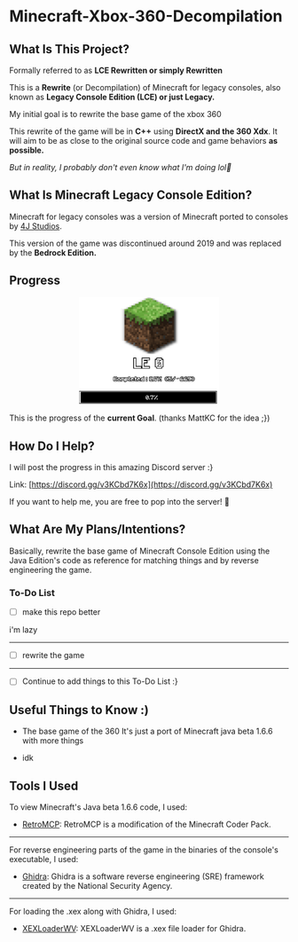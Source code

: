 # Minecraft-Xbox-360-Decompilation


## What Is This Project?

Formally referred to as **LCE Rewritten or simply Rewritten**

This is a **Rewrite** (or Decompilation) of Minecraft for legacy consoles, also known as **Legacy Console Edition (LCE) or just Legacy.**

My initial goal is to rewrite the base game of the xbox 360



This rewrite of the game will be in **C++** using **DirectX and the 360 Xdx**. It will aim to be as close to the original source code and game behaviors **as possible.**

_But in reality, I probably don't even know what I'm doing lol🦆_

## What Is Minecraft Legacy Console Edition?
Minecraft for legacy consoles was a version of Minecraft ported to consoles by [4J Studios][4j].

This version of the game was discontinued around 2019 and was replaced by the **Bedrock Edition.**

## Progress
<p align="center">
  <img src="https://github.com/AleBello7276/Minecraft-Xbox-360-Decompilation/blob/main/img/Bar-V1.png" width="50%" >
</p>


This is the progress of the **current Goal**.
(thanks MattKC for the idea ;})
## How Do I Help?
I will post the progress in this amazing Discord server :}

Link: [https://discord.gg/v3KCbd7K6x](https://discord.gg/v3KCbd7K6x)

If you want to help me, you are free to pop into the server! 🙂

## What Are My Plans/Intentions?
Basically, rewrite the base game of Minecraft Console Edition using the Java Edition's code as reference for matching things and by reverse engineering the game.

### To-Do List
- [ ] make this repo better

i'm lazy

---
- [ ] rewrite the game

---

- [ ] Continue to add things to this To-Do List :}

## Useful Things to Know :)
- The base game of the 360 It's just a port of Minecraft java beta 1.6.6 with more things 

- idk




## Tools I Used
To view Minecraft's Java beta 1.6.6 code, I used:
* [RetroMCP][rmcp]: RetroMCP is a modification of the Minecraft Coder Pack.

---

For reverse engineering parts of the game in the binaries of the console's executable, I used: 
* [Ghidra][ghi]: Ghidra is a software reverse engineering (SRE) framework created by the National Security Agency.

---

For loading the .xex along with Ghidra, I used: 
* [XEXLoaderWV][xel]: XEXLoaderWV is a .xex file loader for Ghidra.


[rmcp]: https://github.com/MCPHackers/RetroMCP-Java
[ghi]: https://github.com/NationalSecurityAgency/ghidra
[xel]: https://github.com/zeroKilo/XEXLoaderWV
[4j]: https://www.4jstudios.com
[Todo]: https://github.com/AleBello7276/MC-LCE-Rewritten#to-do-list
